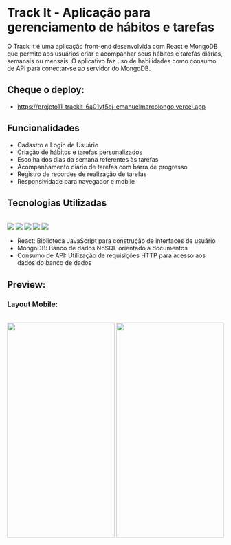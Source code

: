 # Track It - Aplicação para gerenciamento de hábitos e tarefas

O Track It é uma aplicação front-end desenvolvida com React e MongoDB que permite aos usuários criar e acompanhar seus hábitos e tarefas diárias, semanais ou mensais. O aplicativo faz uso de habilidades como consumo de API para conectar-se ao servidor do MongoDB.

## Cheque o deploy:

- https://projeto11-trackit-6a01yf5cj-emanuelmarcolongo.vercel.app

## Funcionalidades

- Cadastro e Login de Usuário
- Criação de hábitos e tarefas personalizados
- Escolha dos dias da semana referentes às tarefas
- Acompanhamento diário de tarefas com barra de progresso
- Registro de recordes de realização de tarefas
- Responsividade para navegador e mobile

## Tecnologias Utilizadas

<div style="display: inline_block"><br>
 <img src="https://img.shields.io/badge/HTML5-E34F26?style=for-the-badge&logo=html5&logoColor=white" alt:"html5"/>
  <img src="https://img.shields.io/badge/JavaScript-F7DF1E?style=for-the-badge&logo=javascript&logoColor=black" alt:"javascript"/>
  <img src="https://img.shields.io/badge/React-20232A?style=for-the-badge&logo=react&logoColor=61DAFB" alt:"reactJs"/>
  <img src="https://img.shields.io/badge/styled--components-DB7093?style=for-the-badge&logo=styled-components&logoColor=white" alt:"styledComponents"/>
 <img src="https://img.shields.io/badge/MongoDB-4EA94B?style=for-the-badge&logo=mongodb&logoColor=white" alt:"MongoDb"/>
 
</div>

- React: Biblioteca JavaScript para construção de interfaces de usuário
- MongoDB: Banco de dados NoSQL orientado a documentos
- Consumo de API: Utilização de requisições HTTP para acesso aos dados do banco de dados



## Preview:

### Layout Mobile:
<div style="display: inline_block"><br>
  <img width="250" height="500" src="https://github.com/emanuelmarcolongo/trackIt/blob/main/src/Assets/imgs/projectPreview/habitPageMobile.png?raw=true" alt:"HabitPage"/>
  <img width="250" height="500" src="https://github.com/emanuelmarcolongo/trackIt/blob/main/src/Assets/imgs/projectPreview/todayPageMobile.png?raw=true" alt:"TodayPage"/>
</div>
